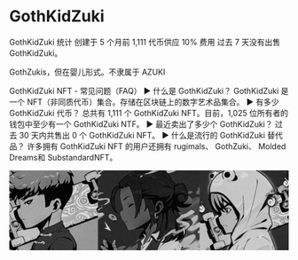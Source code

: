 # GothKidZuki

GothKidZuki 统计  创建于 5 个月前   1,111 代币供应   10% 费用
过去 7 天没有出售 GothKidZuki。

GothZukis，但在婴儿形式。不隶属于 AZUKI

GothKidZuki NFT - 常见问题（FAQ）
▶ 什么是 GothKidZuki？
GothKidZuki 是一个 NFT（非同质代币）集合。存储在区块链上的数字艺术品集合。
▶ 有多少 GothKidZuki 代币？
总共有 1,111 个 GothKidZuki NFT。目前，1,025 位所有者的钱包中至少有一个 GothKidZuki NTF。
▶ 最近卖出了多少个 GothKidZuki？
过去 30 天内共售出 0 个 GothKidZuki NFT。
▶ 什么是流行的 GothKidZuki 替代品？
许多拥有 GothKidZuki NFT 的用户还拥有 rugimals、 GothZuki、 Molded Dreams和 SubstandardNFT。

![nft](unnamed.png)
